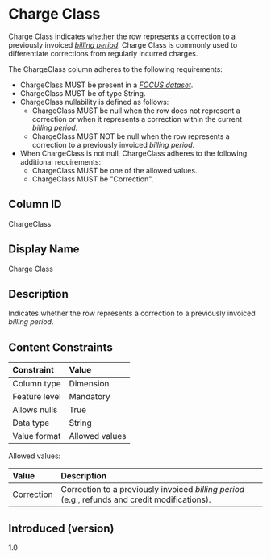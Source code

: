 # Charge Class

Charge Class indicates whether the row represents a correction to a previously invoiced [*billing period*](#glossary:billing-period). Charge Class is commonly used to differentiate corrections from regularly incurred charges.

The ChargeClass column adheres to the following requirements:

* ChargeClass MUST be present in a [*FOCUS dataset*](#glossary:FOCUS-dataset).
* ChargeClass MUST be of type String.
* ChargeClass nullability is defined as follows:
  * ChargeClass MUST be null when the row does not represent a correction or when it represents a correction within the current *billing period*.
  * ChargeClass MUST NOT be null when the row represents a correction to a previously invoiced *billing period*.
* When ChargeClass is not null, ChargeClass adheres to the following additional requirements:
  * ChargeClass MUST be one of the allowed values.
  * ChargeClass MUST be "Correction".

## Column ID

ChargeClass

## Display Name

Charge Class

## Description

Indicates whether the row represents a correction to a previously invoiced *billing period*.

## Content Constraints

| Constraint      | Value          |
| :-------------- | :------------- |
| Column type     | Dimension      |
| Feature level   | Mandatory      |
| Allows nulls    | True           |
| Data type       | String         |
| Value format    | Allowed values |

Allowed values:

| Value      | Description                          |
| :--------- | :------------------------------------|
| Correction | Correction to a previously invoiced *billing period* (e.g., refunds and credit modifications). |

## Introduced (version)

1.0
